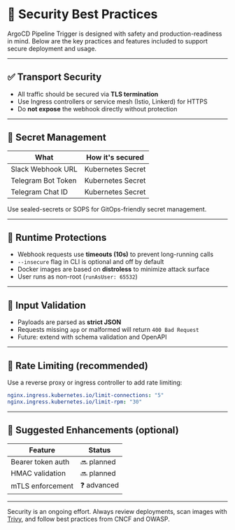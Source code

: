 # 🔐 Security Best Practices

ArgoCD Pipeline Trigger is designed with safety and production-readiness in mind. Below are the key practices and features included to support secure deployment and usage.

---

## ✅ Transport Security

- All traffic should be secured via **TLS termination**
- Use Ingress controllers or service mesh (Istio, Linkerd) for HTTPS
- Do **not expose** the webhook directly without protection

---

## 🔑 Secret Management

| What                | How it's secured |
|---------------------|------------------|
| Slack Webhook URL   | Kubernetes Secret |
| Telegram Bot Token  | Kubernetes Secret |
| Telegram Chat ID    | Kubernetes Secret |

Use sealed-secrets or SOPS for GitOps-friendly secret management.

---

## 🧱 Runtime Protections

- Webhook requests use **timeouts (10s)** to prevent long-running calls
- `--insecure` flag in CLI is optional and off by default
- Docker images are based on **distroless** to minimize attack surface
- User runs as non-root (`runAsUser: 65532`)

---

## 🧪 Input Validation

- Payloads are parsed as **strict JSON**
- Requests missing `app` or malformed will return `400 Bad Request`
- Future: extend with schema validation and OpenAPI

---

## 🚨 Rate Limiting (recommended)

Use a reverse proxy or ingress controller to add rate limiting:

```yaml
nginx.ingress.kubernetes.io/limit-connections: "5"
nginx.ingress.kubernetes.io/limit-rpm: "30"
```

---

## 🧠 Suggested Enhancements (optional)

| Feature            | Status |
|--------------------|--------|
| Bearer token auth  | 🔜 planned |
| HMAC validation    | 🔜 planned |
| mTLS enforcement   | ❓ advanced |

---

Security is an ongoing effort. Always review deployments, scan images with [Trivy](https://github.com/aquasecurity/trivy), and follow best practices from CNCF and OWASP.